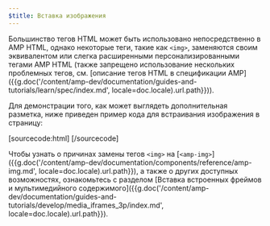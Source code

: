 ```yaml
---
$title: Вставка изображения
---
```


Большинство тегов HTML может быть использовано непосредственно в AMP HTML, однако некоторые теги, такие как `<img>`, заменяются своим эквивалентом или слегка расширенными персонализированными тегами AMP HTML (также запрещено использование нескольких проблемных тегов, см. [описание тегов HTML в спецификации AMP]({{g.doc('/content/amp-dev/documentation/guides-and-tutorials/learn/spec/index.md', locale=doc.locale).url.path}})).

Для демонстрации того, как может выглядеть дополнительная разметка, ниже приведен пример кода для встраивания изображения в страницу:

[sourcecode:html]
<amp-img src="welcome.jpg" alt="Welcome" height="400" width="800"></amp-img>
[/sourcecode]

Чтобы узнать о причинах замены тегов `<img>` на [`<amp-img>`]({{g.doc('/content/amp-dev/documentation/components/reference/amp-img.md', locale=doc.locale).url.path}}), а также о других доступных возможностях, ознакомьтесь с разделом [Вставка встроенных фреймов и мультимедийного содержимого]({{g.doc('/content/amp-dev/documentation/guides-and-tutorials/develop/media_iframes_3p/index.md', locale=doc.locale).url.path}}).
